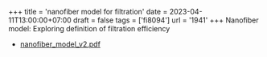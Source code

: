 +++
title = 'nanofiber model for filtration'
date = 2023-04-11T13:00:00+07:00
draft = false
tags = ['fi8094']
url = '1941'
+++
Nanofiber model: Exploring definition of filtration efficiency
<!--more-->

+ [nanofiber_model_v2.pdf](https://zenodo.org/doi/10.5281/zenodo.7818313)
